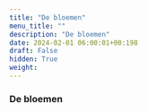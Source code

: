 ```yaml
---
title: "De bloemen"
menu_title: ""
description: "De bloemen"
date: 2024-02-01 06:00:01+00:198
draft: False
hidden: True
weight:
---
```

### De bloemen
